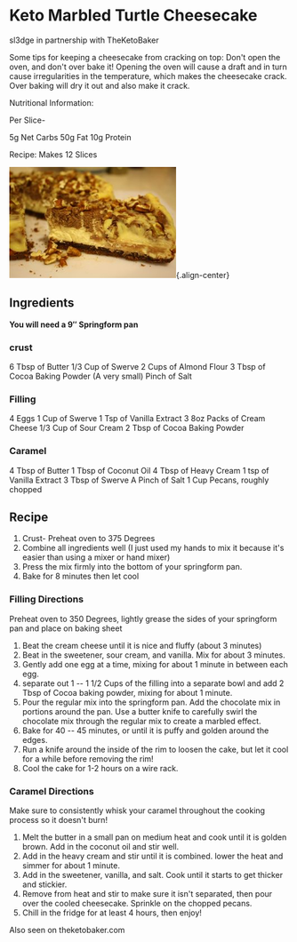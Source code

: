 # Keto Marbled Turtle Cheesecake

sl3dge in partnership with TheKetoBaker

Some tips for keeping a cheesecake from cracking on top: Don't open the
oven, and don't over bake it! Opening the oven will cause a draft and in
turn cause irregularities in the temperature, which makes the cheesecake
crack. Over baking will dry it out and also make it crack.

Nutritional Information:

Per Slice-

5g Net Carbs 50g Fat 10g Protein

Recipe: Makes 12 Slices

![image](images/keto_marbled_turtle_cheesecake.jpg){.align-center}

## Ingredients

**You will need a 9″ Springform pan**

### crust

6 Tbsp of Butter 1/3 Cup of Swerve 2 Cups of Almond Flour 3 Tbsp of
Cocoa Baking Powder (A very small) Pinch of Salt

### Filling

4 Eggs 1 Cup of Swerve 1 Tsp of Vanilla Extract 3 8oz Packs of Cream
Cheese 1/3 Cup of Sour Cream 2 Tbsp of Cocoa Baking Powder

### Caramel

4 Tbsp of Butter 1 Tbsp of Coconut Oil 4 Tbsp of Heavy Cream 1 tsp of
Vanilla Extract 3 Tbsp of Swerve A Pinch of Salt 1 Cup Pecans, roughly
chopped

## Recipe

1.  Crust- Preheat oven to 375 Degrees
2.  Combine all ingredients well (I just used my hands to mix it because
    it's easier than using a mixer or hand mixer)
3.  Press the mix firmly into the bottom of your springform pan.
4.  Bake for 8 minutes then let cool

### Filling Directions

Preheat oven to 350 Degrees, lightly grease the sides of your springform
pan and place on baking sheet

1.  Beat the cream cheese until it is nice and fluffy (about 3 minutes)
2.  Beat in the sweetener, sour cream, and vanilla. Mix for about 3
    minutes.
3.  Gently add one egg at a time, mixing for about 1 minute in between
    each egg.
4.  separate out 1 -- 1 1/2 Cups of the filling into a separate bowl and
    add 2 Tbsp of Cocoa baking powder, mixing for about 1 minute.
5.  Pour the regular mix into the springform pan. Add the chocolate mix
    in portions around the pan. Use a butter knife to carefully swirl
    the chocolate mix through the regular mix to create a marbled
    effect.
6.  Bake for 40 -- 45 minutes, or until it is puffy and golden around
    the edges.
7.  Run a knife around the inside of the rim to loosen the cake, but let
    it cool for a while before removing the rim!
8.  Cool the cake for 1-2 hours on a wire rack.

### Caramel Directions

Make sure to consistently whisk your caramel throughout the cooking
process so it doesn't burn!

1.  Melt the butter in a small pan on medium heat and cook until it is
    golden brown. Add in the coconut oil and stir well.
2.  Add in the heavy cream and stir until it is combined. lower the heat
    and simmer for about 1 minute.
3.  Add in the sweetener, vanilla, and salt. Cook until it starts to get
    thicker and stickier.
4.  Remove from heat and stir to make sure it isn't separated, then pour
    over the cooled cheesecake. Sprinkle on the chopped pecans.
5.  Chill in the fridge for at least 4 hours, then enjoy!

Also seen on theketobaker.com
